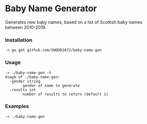 # Baby Name Generator

Generates new baby names, based on a list of Scottish baby names between 2010-2019.

### Installation

```
-> go get github.com/SWOOD1872/baby-name-gen
```
  
### Usage

```
-> ./baby-name-gen -h
Usage of ./baby-name-gen:
  -gender string
        gender of name to generate
  -results int
        number of results to return (default 1)
```

### Examples

```
-> ./baby-name-gen
```
